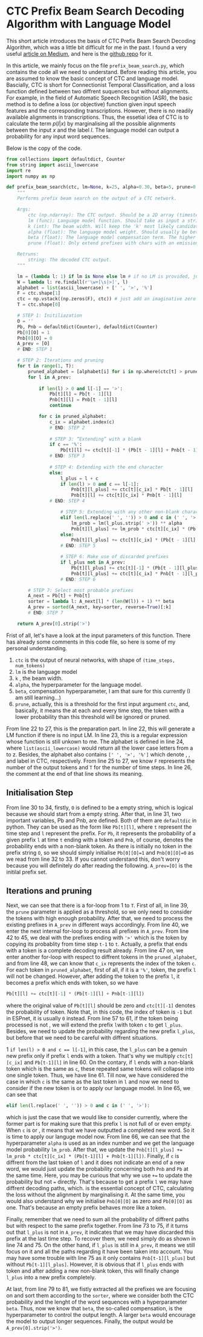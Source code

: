 # CTC Prefix Beam Search Decoding Algorithm with Language Model

This short article introduces the basis of CTC Prefix Beam Search Decoding Algorithm, which was a little bit difficult for me in the past. I found a very useful [article on Medium](https://medium.com/corti-ai/ctc-networks-and-language-models-prefix-beam-search-explained-c11d1ee23306), and here is the [github repo](https://github.com/corticph/prefix-beam-search) for it. 

In this article, we mainly focus on the file `prefix_beam_search.py`, which contains the code all we need to understand. Before reading this article, you are assumed to know the basic concept of CTC and language model. Bascially, CTC is short for Connectionist Temporal Classification, and a loss function defined between two diffrent suquences but without alignments. For example, in the field of Automatic Speech Recognition (ASR), the basic method is to define a loss (or objective) function given input speech features and the corresponding transcriptions. However, there is no readily available alignments in transcriptions. Thus, the essetial idea of CTC is to calculate the term $p(l|x)$ by marginalising all the possible alignments between the input $x$ and the label $l$. The language model can output a probability for any input word sequences. 

Below is the copy of the code.

```python
from collections import defaultdict, Counter
from string import ascii_lowercase
import re
import numpy as np

def prefix_beam_search(ctc, lm=None, k=25, alpha=0.30, beta=5, prune=0.001):
	"""
	Performs prefix beam search on the output of a CTC network.

	Args:
		ctc (np.ndarray): The CTC output. Should be a 2D array (timesteps x alphabet_size)
		lm (func): Language model function. Should take as input a string and output a probability.
		k (int): The beam width. Will keep the 'k' most likely candidates at each timestep.
		alpha (float): The language model weight. Should usually be between 0 and 1.
		beta (float): The language model compensation term. The higher the 'alpha', the higher the 'beta'.
		prune (float): Only extend prefixes with chars with an emission probability higher than 'prune'.

	Retruns:
		string: The decoded CTC output.
	"""

	lm = (lambda l: 1) if lm is None else lm # if no LM is provided, just set to function returning 1
	W = lambda l: re.findall(r'\w+[\s|>]', l)
	alphabet = list(ascii_lowercase) + [' ', '>', '%']
	F = ctc.shape[1]
	ctc = np.vstack((np.zeros(F), ctc)) # just add an imaginative zero'th step (will make indexing more intuitive)
	T = ctc.shape[0]

	# STEP 1: Initiliazation
	O = ''
	Pb, Pnb = defaultdict(Counter), defaultdict(Counter)
	Pb[0][O] = 1
	Pnb[0][O] = 0
	A_prev = [O]
	# END: STEP 1

	# STEP 2: Iterations and pruning
	for t in range(1, T):
		pruned_alphabet = [alphabet[i] for i in np.where(ctc[t] > prune)[0]]
		for l in A_prev:
			
			if len(l) > 0 and l[-1] == '>':
				Pb[t][l] = Pb[t - 1][l]
				Pnb[t][l] = Pnb[t - 1][l]
				continue  

			for c in pruned_alphabet:
				c_ix = alphabet.index(c)
				# END: STEP 2
				
				# STEP 3: “Extending” with a blank
				if c == '%':
					Pb[t][l] += ctc[t][-1] * (Pb[t - 1][l] + Pnb[t - 1][l])
				# END: STEP 3
				
				# STEP 4: Extending with the end character
				else:
					l_plus = l + c
					if len(l) > 0 and c == l[-1]:
						Pnb[t][l_plus] += ctc[t][c_ix] * Pb[t - 1][l]
						Pnb[t][l] += ctc[t][c_ix] * Pnb[t - 1][l]
				# END: STEP 4

					# STEP 5: Extending with any other non-blank character and LM constraints
					elif len(l.replace(' ', '')) > 0 and c in (' ', '>'):
						lm_prob = lm(l_plus.strip(' >')) ** alpha
						Pnb[t][l_plus] += lm_prob * ctc[t][c_ix] * (Pb[t - 1][l] + Pnb[t - 1][l])
					else:
						Pnb[t][l_plus] += ctc[t][c_ix] * (Pb[t - 1][l] + Pnb[t - 1][l])
					# END: STEP 5

					# STEP 6: Make use of discarded prefixes
					if l_plus not in A_prev:
						Pb[t][l_plus] += ctc[t][-1] * (Pb[t - 1][l_plus] + Pnb[t - 1][l_plus])
						Pnb[t][l_plus] += ctc[t][c_ix] * Pnb[t - 1][l_plus]
					# END: STEP 6

		# STEP 7: Select most probable prefixes
		A_next = Pb[t] + Pnb[t]
		sorter = lambda l: A_next[l] * (len(W(l)) + 1) ** beta
		A_prev = sorted(A_next, key=sorter, reverse=True)[:k]
		# END: STEP 7

	return A_prev[0].strip('>')
```

Frist of all, let's have a look at the input parameters of this function. There has already some comments in this code file, so here is some of my personal understanding. 

1.  `ctc` is the output of neural networks, with shape of `(time_steps, num_tokens)`
2.  `lm` is the language model 
3.  `k` , the beam width. 
4.  `alpha`, the hyperparameter for the language model. 
5.  `beta`, compensation hyperparameter, I am that sure for this currently (I am still learning...)
6.  `prune`, actually, this is a threshold for the first input argument `ctc`, and, basically, it means the at each and every time step, the token with a lower probability than this threshold will be ignored or pruned. 

From line 22 to 27, this is the preparation part. In line 22, this will generate a LM function if there is no input LM. In line 23, this is a regular expression whose function is still unkown to me. The alphabet is defined in line 24, where `list(ascii_lowercase)` would return all the lower case letters from a to z. Besides, the alphabet also contains `[' ', '>', '%']` which denote <space>, <end of sentence>, and <blank> label in CTC, respectively. From line 25 to 27, we know `F` represents the number of the output tokens and `T` for the number of time steps. In line 26, the comment at the end of that line shows its meaning. 

## Initialisation Step 

From line 30 to 34, firstly, `O` is defined to be a empty string, which is logical because we should start from a empty string. After that, in line 31, two important variables, Pb and Pnb, are defined. Both of them are `defaultdic` in python. They can be used as the form like `Pb[t][l]`, where `t` represent the time step and `l` represent the prefix. For `Pb`, it represents the probability of a given prefix `l` at time `t` ending with a <blank> token and `Pnb`, of course, denotes the probability ends with a non-blank token. As there is initially no token in the prefix string `O`, so we should simply initialise `Pb[0][O]=1` and `Pnb[0][O]=0` as we read from line 32 to 33. If you cannot understand this, don't worry because you will definitely do after reading the following. `A_prev=[O]` is the initilal prefix set. 

## Iterations and pruning 

Next, we can see that there is a for-loop from 1 to `T`. First of all, in line 39, the `prune` parameter is applied as a threshold, so we only need to consider the tokens with high enough probability. After that, we need to process the existing prefixes in `A_prev` in different ways accordingly. From line 40, we enter the next internal for-loop to process all prefixes in `A_prev`. From line 42 to 45, we deal with the prefixes ending with `'>'` which is the <end of sentence> token by copying its probablity from time step `t-1` to `t`. Actually, a prefix that ends with a <end of sentence> token is a complete decoding result already. From line 47 on, we enter another for-loop with respect to diffrent tokens in the `pruned_alphabet`, and from line 48, we can know that `c_ix` represents the index of the token `c`. For each token in `pruned_alphabet`, first of all, if it is a `'%'`, <blank> token, the prefix `l` will not be changed. However, after adding the <blank> token to the prefix `l`, it becomes a prefix which ends with <blank> token, so we have 

```python
Pb[t][l] += ctc[t][-1] * (Pb[t-1][l] + Pnb[t-1][l])
```

where the original value of `Pb[t][l]` should be zero and `ctc[t][-1]` denotes the probability of <blank> token. Note that, in this code, the index of <blank> token is `-1` but in ESPnet, it is usually `0` instead. From line 57 to 61, if the token being processed is not <blank>, we will extend the prefix `l`with token `c` to get `l_plus`. Besides, we need to update the probability regarding the new prefix `l_plus`, but before that we need to be careful with diffrent situations. 

1 `if len(l) > 0 and c == l[-1]`, in this case, the `l_plus` can be a genuin new prefix only if prefix `l` ends with a <blank> token. That's why we multiply `ctc[t][c_ix]` and `Pb[t-1][l]` in line 60. On the contary, if `l` ends with a non-blank token which is the same as `c`, these repeated same tokens will collapse into one single token. Thus, we have line 61. Till now, we have considered the case in which `c` is the same as the last token in `l` and now we need to consider if the new token is <space> or <end of sentence> to apply our language model. In line 65, we can see that 

```python
elif len(l.replace(' ', '')) > 0 and c in (' ', '>'):
```

which is just the case that we would like to consider currently, where the former part is for making sure that this prefix `l` is not full of <space> or even empty. When `c` is <space> or <end of sentece>, it means that we have outputted a completed new word. So it is time to apply our languge model now. From line 66, we can see that the hyperparameter `alpha` is used as an index number and we get the language model probability `lm_prob`. After that, we update the `Pnb[t][l_plus] += lm_prob * ctc[t][c_ix] * (Pb[t-1][l] + Pnb[t-1][l])`. Finally, if `c` is diffrent from the last token of  `l` and it does not indicate an end of a new word, we would just update the probability concerning both `Pnb` and `Pb` at the same time. Here, you may be curious that why we use `+=` to update the probability but not `=` directly. That's because to get a prefix `l` we may have diffrent decoding paths, which. is the essential concept of CTC, calculating the loss without the alignment by marginalising it. At the same time, you would also understand why we initialise `Pnb[0][O]` as zero and `Pb[0][O]` as one. That's because an empty prefix behaves more like a <blank> token. 

Finally, remember that we need to sum all the probability of diffrent paths but with respect to the same prefix together. From line 73 to 75, if it turns out that `l_plus` is not in `A_prev`, it indicates that we may have discarded this prefix at the last time step. To recover them, we need simply do as shown in line 74 and 75. On the other hand, if `l_plus` is still in `A_prev`, it means we still focus on it and all the paths regarding it have been taken into account. You may have some trouble with line 75 as it only contains `Pnb[t-1][l_plus]` but without `Pb[t-1][l_plus]`. However, it is obvious that if `l_plus` ends with <blank> token and after adding a new non-blank token, this will finally change `l_plus` into a new prefix completely. 

At last, from line 79 to 81, we fistly extracted all the prefixes we are focusing on and sort them according to the `sorter`, where we consider both the CTC probability and the lenght of the word sequences with a hyperparameter `beta`. Thus, now we know that `beta`, the so-called compensation, is the hyperparameter to control the output length. A larger `beta` would encourage the model to output longer sequences. Finally, the output would be `A_prev[0].strip('>')`. 
